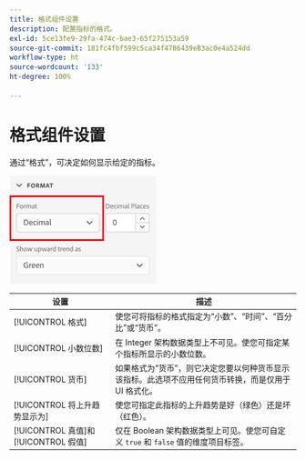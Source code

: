 ```yaml
---
title: 格式组件设置
description: 配置指标的格式。
exl-id: 5ce13fe9-29fa-474c-bae3-65f275153a59
source-git-commit: 181fc4fbf599c5ca34f4786439e83ac0e4a524dd
workflow-type: ht
source-wordcount: '133'
ht-degree: 100%

---
```


# 格式组件设置

通过“格式”，可决定如何显示给定的指标。

![格式设置](../assets/format-settings.png)

| 设置 | 描述 |
| --- | --- |
| [!UICONTROL 格式] | 使您可将指标的格式指定为“小数”、“时间”、“百分比”或“货币”。 |
| [!UICONTROL 小数位数] | 在 Integer 架构数据类型上不可见。使您可指定某个指标所显示的小数位数。 |
| [!UICONTROL 货币] | 如果格式为“货币”，则它决定您要以何种货币显示该指标。此选项不应用任何货币转换，而是仅用于 UI 格式化。 |
| [!UICONTROL 将上升趋势显示为] | 使您可指定此指标的上升趋势是好（绿色）还是坏（红色）。 |
| [!UICONTROL 真值]和[!UICONTROL 假值] | 仅在 Boolean 架构数据类型上可见。使您可自定义 `true` 和 `false` 值的维度项目标签。 |
